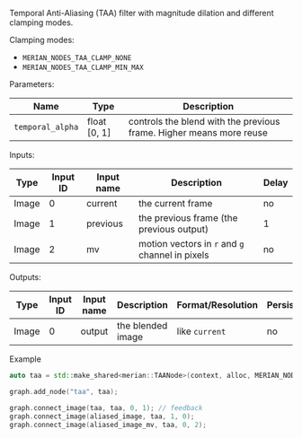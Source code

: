 Temporal Anti-Aliasing (TAA) filter with magnitude dilation and different clamping modes.

Clamping modes:

- `MERIAN_NODES_TAA_CLAMP_NONE`
- `MERIAN_NODES_TAA_CLAMP_MIN_MAX`

Parameters:

| Name             | Type               | Description                                                         |
|------------------|--------------------|---------------------------------------------------------------------|
| `temporal_alpha` | float \[0, 1\]     | controls the blend with the previous frame. Higher means more reuse |


Inputs:

| Type  | Input ID | Input name | Description                                       | Delay |
|-------|----------|------------|---------------------------------------------------|-------|
| Image | 0        | current    | the current frame                                 | no    |
| Image | 1        | previous   | the previous frame (the previous output)          | 1     |
| Image | 2        | mv         | motion vectors in `r` and `g` channel in pixels   | no    |

Outputs:

| Type  | Input ID | Input name | Description         | Format/Resolution        | Persistent |
|-------|----------|------------|---------------------|--------------------------|------------|
| Image | 0        | output     | the blended image   | like `current`           | no         |


Example

```c++
auto taa = std::make_shared<merian::TAANode>(context, alloc, MERIAN_NODES_TAA_CLAMP_MIN_MAX);

graph.add_node("taa", taa);

graph.connect_image(taa, taa, 0, 1); // feedback
graph.connect_image(aliased_image, taa, 1, 0);
graph.connect_image(aliased_image_mv, taa, 0, 2);
```
